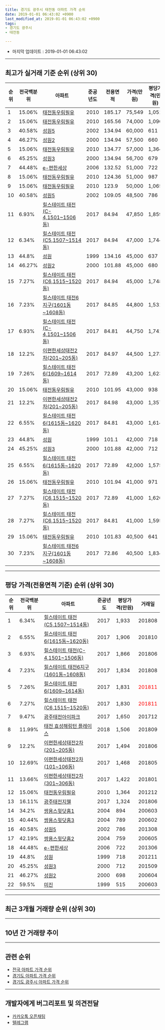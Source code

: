 ```yaml
---
title: 경기도 광주시 태전동 아파트 가격 순위
date: 2019-01-01 06:43:02 +0900
last_modified_at: 2019-01-01 06:43:02 +0900
tags:
- 경기도 광주시
- 태전동

---
```


* 마지막 업데이트 : 2019-01-01 06:43:02

---

## 최고가 실거래 기준 순위 (상위 30)


|순위|전국백분위|아파트|준공년도|전용면적|가격(만원)|평당가격(만원)|거래일|
|---|---|---|---|---|---|---|---|
|1|15.06%|[태전동우림필유](https://search.naver.com/search.naver?query=%EA%B2%BD%EA%B8%B0%EB%8F%84+%EA%B4%91%EC%A3%BC%EC%8B%9C+%ED%83%9C%EC%A0%84%EB%8F%99+%ED%83%9C%EC%A0%84%EB%8F%99%EC%9A%B0%EB%A6%BC%ED%95%84%EC%9C%A0)|2010|185.17|75,549|1,051|201311|
|2|15.06%|[태전동우림필유](https://search.naver.com/search.naver?query=%EA%B2%BD%EA%B8%B0%EB%8F%84+%EA%B4%91%EC%A3%BC%EC%8B%9C+%ED%83%9C%EC%A0%84%EB%8F%99+%ED%83%9C%EC%A0%84%EB%8F%99%EC%9A%B0%EB%A6%BC%ED%95%84%EC%9C%A0)|2010|165.56|74,000|1,096|201308|
|3|40.58%|[성원5](https://search.naver.com/search.naver?query=%EA%B2%BD%EA%B8%B0%EB%8F%84+%EA%B4%91%EC%A3%BC%EC%8B%9C+%ED%83%9C%EC%A0%84%EB%8F%99+%EC%84%B1%EC%9B%905)|2002|134.94|60,000|611|201707|
|4|46.27%|[성원2](https://search.naver.com/search.naver?query=%EA%B2%BD%EA%B8%B0%EB%8F%84+%EA%B4%91%EC%A3%BC%EC%8B%9C+%ED%83%9C%EC%A0%84%EB%8F%99+%EC%84%B1%EC%9B%902)|2000|134.94|57,500|660|201310|
|5|15.06%|[태전동우림필유](https://search.naver.com/search.naver?query=%EA%B2%BD%EA%B8%B0%EB%8F%84+%EA%B4%91%EC%A3%BC%EC%8B%9C+%ED%83%9C%EC%A0%84%EB%8F%99+%ED%83%9C%EC%A0%84%EB%8F%99%EC%9A%B0%EB%A6%BC%ED%95%84%EC%9C%A0)|2010|134.77|57,000|1,364|201212|
|6|45.25%|[성원3](https://search.naver.com/search.naver?query=%EA%B2%BD%EA%B8%B0%EB%8F%84+%EA%B4%91%EC%A3%BC%EC%8B%9C+%ED%83%9C%EC%A0%84%EB%8F%99+%EC%84%B1%EC%9B%903)|2000|134.94|56,700|679|201212|
|7|44.48%|[e-편한세상](https://search.naver.com/search.naver?query=%EA%B2%BD%EA%B8%B0%EB%8F%84+%EA%B4%91%EC%A3%BC%EC%8B%9C+%ED%83%9C%EC%A0%84%EB%8F%99+e-%ED%8E%B8%ED%95%9C%EC%84%B8%EC%83%81)|2006|132.52|51,000|722|201306|
|8|15.06%|[태전동우림필유](https://search.naver.com/search.naver?query=%EA%B2%BD%EA%B8%B0%EB%8F%84+%EA%B4%91%EC%A3%BC%EC%8B%9C+%ED%83%9C%EC%A0%84%EB%8F%99+%ED%83%9C%EC%A0%84%EB%8F%99%EC%9A%B0%EB%A6%BC%ED%95%84%EC%9C%A0)|2010|124.36|51,000|987|201303|
|9|15.06%|[태전동우림필유](https://search.naver.com/search.naver?query=%EA%B2%BD%EA%B8%B0%EB%8F%84+%EA%B4%91%EC%A3%BC%EC%8B%9C+%ED%83%9C%EC%A0%84%EB%8F%99+%ED%83%9C%EC%A0%84%EB%8F%99%EC%9A%B0%EB%A6%BC%ED%95%84%EC%9C%A0)|2010|123.9|50,000|1,065|201305|
|10|40.58%|[성원5](https://search.naver.com/search.naver?query=%EA%B2%BD%EA%B8%B0%EB%8F%84+%EA%B4%91%EC%A3%BC%EC%8B%9C+%ED%83%9C%EC%A0%84%EB%8F%99+%EC%84%B1%EC%9B%905)|2002|109.05|48,500|786|201308|
|11|6.93%|[힐스테이트 태전(C-4,1501~1506동)](https://search.naver.com/search.naver?query=%EA%B2%BD%EA%B8%B0%EB%8F%84+%EA%B4%91%EC%A3%BC%EC%8B%9C+%ED%83%9C%EC%A0%84%EB%8F%99+%ED%9E%90%EC%8A%A4%ED%85%8C%EC%9D%B4%ED%8A%B8+%ED%83%9C%EC%A0%84%28C-4%2C1501%7E1506%EB%8F%99%29)|2017|84.94|47,850|1,859|201810|
|12|6.34%|[힐스테이트 태전(C5,1507~1514동)](https://search.naver.com/search.naver?query=%EA%B2%BD%EA%B8%B0%EB%8F%84+%EA%B4%91%EC%A3%BC%EC%8B%9C+%ED%83%9C%EC%A0%84%EB%8F%99+%ED%9E%90%EC%8A%A4%ED%85%8C%EC%9D%B4%ED%8A%B8+%ED%83%9C%EC%A0%84%28C5%2C1507%7E1514%EB%8F%99%29)|2017|84.94|47,000|1,744|201808|
|13|44.8%|[성원](https://search.naver.com/search.naver?query=%EA%B2%BD%EA%B8%B0%EB%8F%84+%EA%B4%91%EC%A3%BC%EC%8B%9C+%ED%83%9C%EC%A0%84%EB%8F%99+%EC%84%B1%EC%9B%90)|1999|134.16|45,000|637|201402|
|14|46.27%|[성원2](https://search.naver.com/search.naver?query=%EA%B2%BD%EA%B8%B0%EB%8F%84+%EA%B4%91%EC%A3%BC%EC%8B%9C+%ED%83%9C%EC%A0%84%EB%8F%99+%EC%84%B1%EC%9B%902)|2000|101.88|45,000|680|200604|
|15|7.27%|[힐스테이트 태전(C6,1515~1520동)](https://search.naver.com/search.naver?query=%EA%B2%BD%EA%B8%B0%EB%8F%84+%EA%B4%91%EC%A3%BC%EC%8B%9C+%ED%83%9C%EC%A0%84%EB%8F%99+%ED%9E%90%EC%8A%A4%ED%85%8C%EC%9D%B4%ED%8A%B8+%ED%83%9C%EC%A0%84%28C6%2C1515%7E1520%EB%8F%99%29)|2017|84.94|45,000|1,748|201809|
|16|7.23%|[힐스테이트 태전6지구(1601동~1608동)](https://search.naver.com/search.naver?query=%EA%B2%BD%EA%B8%B0%EB%8F%84+%EA%B4%91%EC%A3%BC%EC%8B%9C+%ED%83%9C%EC%A0%84%EB%8F%99+%ED%9E%90%EC%8A%A4%ED%85%8C%EC%9D%B4%ED%8A%B8+%ED%83%9C%EC%A0%846%EC%A7%80%EA%B5%AC%281601%EB%8F%99%7E1608%EB%8F%99%29)|2017|84.85|44,800|1,531|201803|
|17|6.93%|[힐스테이트 태전(C-4,1501~1506동)](https://search.naver.com/search.naver?query=%EA%B2%BD%EA%B8%B0%EB%8F%84+%EA%B4%91%EC%A3%BC%EC%8B%9C+%ED%83%9C%EC%A0%84%EB%8F%99+%ED%9E%90%EC%8A%A4%ED%85%8C%EC%9D%B4%ED%8A%B8+%ED%83%9C%EC%A0%84%28C-4%2C1501%7E1506%EB%8F%99%29)|2017|84.81|44,750|1,741|201809|
|18|12.2%|[이편한세상태전2차(201~205동)](https://search.naver.com/search.naver?query=%EA%B2%BD%EA%B8%B0%EB%8F%84+%EA%B4%91%EC%A3%BC%EC%8B%9C+%ED%83%9C%EC%A0%84%EB%8F%99+%EC%9D%B4%ED%8E%B8%ED%95%9C%EC%84%B8%EC%83%81%ED%83%9C%EC%A0%842%EC%B0%A8%28201%7E205%EB%8F%99%29)|2017|84.97|44,500|1,273|201712|
|19|7.26%|[힐스테이트 태전6(1609~1614동)](https://search.naver.com/search.naver?query=%EA%B2%BD%EA%B8%B0%EB%8F%84+%EA%B4%91%EC%A3%BC%EC%8B%9C+%ED%83%9C%EC%A0%84%EB%8F%99+%ED%9E%90%EC%8A%A4%ED%85%8C%EC%9D%B4%ED%8A%B8+%ED%83%9C%EC%A0%846%281609%7E1614%EB%8F%99%29)|2017|72.89|43,200|1,623|201802|
|20|15.06%|[태전동우림필유](https://search.naver.com/search.naver?query=%EA%B2%BD%EA%B8%B0%EB%8F%84+%EA%B4%91%EC%A3%BC%EC%8B%9C+%ED%83%9C%EC%A0%84%EB%8F%99+%ED%83%9C%EC%A0%84%EB%8F%99%EC%9A%B0%EB%A6%BC%ED%95%84%EC%9C%A0)|2010|101.95|43,000|938|201305|
|21|12.2%|[이편한세상태전2차(201~205동)](https://search.naver.com/search.naver?query=%EA%B2%BD%EA%B8%B0%EB%8F%84+%EA%B4%91%EC%A3%BC%EC%8B%9C+%ED%83%9C%EC%A0%84%EB%8F%99+%EC%9D%B4%ED%8E%B8%ED%95%9C%EC%84%B8%EC%83%81%ED%83%9C%EC%A0%842%EC%B0%A8%28201%7E205%EB%8F%99%29)|2017|84.98|43,000|1,357|201801|
|22|6.55%|[힐스테이트 태전6(1615동~1620동)](https://search.naver.com/search.naver?query=%EA%B2%BD%EA%B8%B0%EB%8F%84+%EA%B4%91%EC%A3%BC%EC%8B%9C+%ED%83%9C%EC%A0%84%EB%8F%99+%ED%9E%90%EC%8A%A4%ED%85%8C%EC%9D%B4%ED%8A%B8+%ED%83%9C%EC%A0%846%281615%EB%8F%99%7E1620%EB%8F%99%29)|2017|84.81|43,000|1,614|201803|
|23|44.8%|[성원](https://search.naver.com/search.naver?query=%EA%B2%BD%EA%B8%B0%EB%8F%84+%EA%B4%91%EC%A3%BC%EC%8B%9C+%ED%83%9C%EC%A0%84%EB%8F%99+%EC%84%B1%EC%9B%90)|1999|101.1|42,000|718|201211|
|24|45.25%|[성원3](https://search.naver.com/search.naver?query=%EA%B2%BD%EA%B8%B0%EB%8F%84+%EA%B4%91%EC%A3%BC%EC%8B%9C+%ED%83%9C%EC%A0%84%EB%8F%99+%EC%84%B1%EC%9B%903)|2000|101.88|42,000|712|201509|
|25|6.55%|[힐스테이트 태전6(1615동~1620동)](https://search.naver.com/search.naver?query=%EA%B2%BD%EA%B8%B0%EB%8F%84+%EA%B4%91%EC%A3%BC%EC%8B%9C+%ED%83%9C%EC%A0%84%EB%8F%99+%ED%9E%90%EC%8A%A4%ED%85%8C%EC%9D%B4%ED%8A%B8+%ED%83%9C%EC%A0%846%281615%EB%8F%99%7E1620%EB%8F%99%29)|2017|72.89|42,000|1,575|201809|
|26|15.06%|[태전동우림필유](https://search.naver.com/search.naver?query=%EA%B2%BD%EA%B8%B0%EB%8F%84+%EA%B4%91%EC%A3%BC%EC%8B%9C+%ED%83%9C%EC%A0%84%EB%8F%99+%ED%83%9C%EC%A0%84%EB%8F%99%EC%9A%B0%EB%A6%BC%ED%95%84%EC%9C%A0)|2010|101.94|41,000|971|201211|
|27|7.27%|[힐스테이트 태전(C6,1515~1520동)](https://search.naver.com/search.naver?query=%EA%B2%BD%EA%B8%B0%EB%8F%84+%EA%B4%91%EC%A3%BC%EC%8B%9C+%ED%83%9C%EC%A0%84%EB%8F%99+%ED%9E%90%EC%8A%A4%ED%85%8C%EC%9D%B4%ED%8A%B8+%ED%83%9C%EC%A0%84%28C6%2C1515%7E1520%EB%8F%99%29)|2017|72.89|41,000|1,620|201805|
|28|7.27%|[힐스테이트 태전(C6,1515~1520동)](https://search.naver.com/search.naver?query=%EA%B2%BD%EA%B8%B0%EB%8F%84+%EA%B4%91%EC%A3%BC%EC%8B%9C+%ED%83%9C%EC%A0%84%EB%8F%99+%ED%9E%90%EC%8A%A4%ED%85%8C%EC%9D%B4%ED%8A%B8+%ED%83%9C%EC%A0%84%28C6%2C1515%7E1520%EB%8F%99%29)|2017|84.81|41,000|1,595|201805|
|29|15.06%|[태전동우림필유](https://search.naver.com/search.naver?query=%EA%B2%BD%EA%B8%B0%EB%8F%84+%EA%B4%91%EC%A3%BC%EC%8B%9C+%ED%83%9C%EC%A0%84%EB%8F%99+%ED%83%9C%EC%A0%84%EB%8F%99%EC%9A%B0%EB%A6%BC%ED%95%84%EC%9C%A0)|2010|101.83|40,500|641|201112|
|30|7.23%|[힐스테이트 태전6지구(1601동~1608동)](https://search.naver.com/search.naver?query=%EA%B2%BD%EA%B8%B0%EB%8F%84+%EA%B4%91%EC%A3%BC%EC%8B%9C+%ED%83%9C%EC%A0%84%EB%8F%99+%ED%9E%90%EC%8A%A4%ED%85%8C%EC%9D%B4%ED%8A%B8+%ED%83%9C%EC%A0%846%EC%A7%80%EA%B5%AC%281601%EB%8F%99%7E1608%EB%8F%99%29)|2017|72.86|40,500|1,834|201808|


---

## 평당 가격(전용면적 기준) 순위 (상위 30)


|순위|전국백분위|아파트|준공년도|평당가격(만원)|거래일|
|---|---|---|---|---|---|
|1|6.34%|[힐스테이트 태전(C5,1507~1514동)](https://search.naver.com/search.naver?query=%EA%B2%BD%EA%B8%B0%EB%8F%84+%EA%B4%91%EC%A3%BC%EC%8B%9C+%ED%83%9C%EC%A0%84%EB%8F%99+%ED%9E%90%EC%8A%A4%ED%85%8C%EC%9D%B4%ED%8A%B8+%ED%83%9C%EC%A0%84%28C5%2C1507%7E1514%EB%8F%99%29)|2017|1,933|201808|
|2|6.55%|[힐스테이트 태전6(1615동~1620동)](https://search.naver.com/search.naver?query=%EA%B2%BD%EA%B8%B0%EB%8F%84+%EA%B4%91%EC%A3%BC%EC%8B%9C+%ED%83%9C%EC%A0%84%EB%8F%99+%ED%9E%90%EC%8A%A4%ED%85%8C%EC%9D%B4%ED%8A%B8+%ED%83%9C%EC%A0%846%281615%EB%8F%99%7E1620%EB%8F%99%29)|2017|1,906|201810|
|3|6.93%|[힐스테이트 태전(C-4,1501~1506동)](https://search.naver.com/search.naver?query=%EA%B2%BD%EA%B8%B0%EB%8F%84+%EA%B4%91%EC%A3%BC%EC%8B%9C+%ED%83%9C%EC%A0%84%EB%8F%99+%ED%9E%90%EC%8A%A4%ED%85%8C%EC%9D%B4%ED%8A%B8+%ED%83%9C%EC%A0%84%28C-4%2C1501%7E1506%EB%8F%99%29)|2017|1,866|201806|
|4|7.23%|[힐스테이트 태전6지구(1601동~1608동)](https://search.naver.com/search.naver?query=%EA%B2%BD%EA%B8%B0%EB%8F%84+%EA%B4%91%EC%A3%BC%EC%8B%9C+%ED%83%9C%EC%A0%84%EB%8F%99+%ED%9E%90%EC%8A%A4%ED%85%8C%EC%9D%B4%ED%8A%B8+%ED%83%9C%EC%A0%846%EC%A7%80%EA%B5%AC%281601%EB%8F%99%7E1608%EB%8F%99%29)|2017|1,834|201808|
|5|7.26%|[힐스테이트 태전6(1609~1614동)](https://search.naver.com/search.naver?query=%EA%B2%BD%EA%B8%B0%EB%8F%84+%EA%B4%91%EC%A3%BC%EC%8B%9C+%ED%83%9C%EC%A0%84%EB%8F%99+%ED%9E%90%EC%8A%A4%ED%85%8C%EC%9D%B4%ED%8A%B8+%ED%83%9C%EC%A0%846%281609%7E1614%EB%8F%99%29)|2017|1,831|<span style="color:red">201811</span>|
|6|7.27%|[힐스테이트 태전(C6,1515~1520동)](https://search.naver.com/search.naver?query=%EA%B2%BD%EA%B8%B0%EB%8F%84+%EA%B4%91%EC%A3%BC%EC%8B%9C+%ED%83%9C%EC%A0%84%EB%8F%99+%ED%9E%90%EC%8A%A4%ED%85%8C%EC%9D%B4%ED%8A%B8+%ED%83%9C%EC%A0%84%28C6%2C1515%7E1520%EB%8F%99%29)|2017|1,830|<span style="color:red">201811</span>|
|7|9.47%|[광주태전아이파크](https://search.naver.com/search.naver?query=%EA%B2%BD%EA%B8%B0%EB%8F%84+%EA%B4%91%EC%A3%BC%EC%8B%9C+%ED%83%9C%EC%A0%84%EB%8F%99+%EA%B4%91%EC%A3%BC%ED%83%9C%EC%A0%84%EC%95%84%EC%9D%B4%ED%8C%8C%ED%81%AC)|2017|1,650|201712|
|8|11.99%|[태전 효성해링턴 플레이스](https://search.naver.com/search.naver?query=%EA%B2%BD%EA%B8%B0%EB%8F%84+%EA%B4%91%EC%A3%BC%EC%8B%9C+%ED%83%9C%EC%A0%84%EB%8F%99+%ED%83%9C%EC%A0%84+%ED%9A%A8%EC%84%B1%ED%95%B4%EB%A7%81%ED%84%B4+%ED%94%8C%EB%A0%88%EC%9D%B4%EC%8A%A4)|2018|1,506|201809|
|9|12.2%|[이편한세상태전2차(201~205동)](https://search.naver.com/search.naver?query=%EA%B2%BD%EA%B8%B0%EB%8F%84+%EA%B4%91%EC%A3%BC%EC%8B%9C+%ED%83%9C%EC%A0%84%EB%8F%99+%EC%9D%B4%ED%8E%B8%ED%95%9C%EC%84%B8%EC%83%81%ED%83%9C%EC%A0%842%EC%B0%A8%28201%7E205%EB%8F%99%29)|2017|1,494|201806|
|10|12.69%|[이편한세상태전2차(101~106동)](https://search.naver.com/search.naver?query=%EA%B2%BD%EA%B8%B0%EB%8F%84+%EA%B4%91%EC%A3%BC%EC%8B%9C+%ED%83%9C%EC%A0%84%EB%8F%99+%EC%9D%B4%ED%8E%B8%ED%95%9C%EC%84%B8%EC%83%81%ED%83%9C%EC%A0%842%EC%B0%A8%28101%7E106%EB%8F%99%29)|2017|1,468|201805|
|11|13.66%|[이편한세상태전2차(301~306동)](https://search.naver.com/search.naver?query=%EA%B2%BD%EA%B8%B0%EB%8F%84+%EA%B4%91%EC%A3%BC%EC%8B%9C+%ED%83%9C%EC%A0%84%EB%8F%99+%EC%9D%B4%ED%8E%B8%ED%95%9C%EC%84%B8%EC%83%81%ED%83%9C%EC%A0%842%EC%B0%A8%28301%7E306%EB%8F%99%29)|2017|1,422|201801|
|12|15.06%|[태전동우림필유](https://search.naver.com/search.naver?query=%EA%B2%BD%EA%B8%B0%EB%8F%84+%EA%B4%91%EC%A3%BC%EC%8B%9C+%ED%83%9C%EC%A0%84%EB%8F%99+%ED%83%9C%EC%A0%84%EB%8F%99%EC%9A%B0%EB%A6%BC%ED%95%84%EC%9C%A0)|2010|1,364|201212|
|13|16.11%|[광주태전지웰](https://search.naver.com/search.naver?query=%EA%B2%BD%EA%B8%B0%EB%8F%84+%EA%B4%91%EC%A3%BC%EC%8B%9C+%ED%83%9C%EC%A0%84%EB%8F%99+%EA%B4%91%EC%A3%BC%ED%83%9C%EC%A0%84%EC%A7%80%EC%9B%B0)|2017|1,324|201806|
|14|34.2%|[쌍용스윗닷홈1](https://search.naver.com/search.naver?query=%EA%B2%BD%EA%B8%B0%EB%8F%84+%EA%B4%91%EC%A3%BC%EC%8B%9C+%ED%83%9C%EC%A0%84%EB%8F%99+%EC%8C%8D%EC%9A%A9%EC%8A%A4%EC%9C%97%EB%8B%B7%ED%99%881)|2004|894|200603|
|15|40.44%|[쌍용스윗닷홈3](https://search.naver.com/search.naver?query=%EA%B2%BD%EA%B8%B0%EB%8F%84+%EA%B4%91%EC%A3%BC%EC%8B%9C+%ED%83%9C%EC%A0%84%EB%8F%99+%EC%8C%8D%EC%9A%A9%EC%8A%A4%EC%9C%97%EB%8B%B7%ED%99%883)|2004|789|200602|
|16|40.58%|[성원5](https://search.naver.com/search.naver?query=%EA%B2%BD%EA%B8%B0%EB%8F%84+%EA%B4%91%EC%A3%BC%EC%8B%9C+%ED%83%9C%EC%A0%84%EB%8F%99+%EC%84%B1%EC%9B%905)|2002|786|201308|
|17|42.19%|[쌍용스윗닷홈2](https://search.naver.com/search.naver?query=%EA%B2%BD%EA%B8%B0%EB%8F%84+%EA%B4%91%EC%A3%BC%EC%8B%9C+%ED%83%9C%EC%A0%84%EB%8F%99+%EC%8C%8D%EC%9A%A9%EC%8A%A4%EC%9C%97%EB%8B%B7%ED%99%882)|2004|759|200605|
|18|44.48%|[e-편한세상](https://search.naver.com/search.naver?query=%EA%B2%BD%EA%B8%B0%EB%8F%84+%EA%B4%91%EC%A3%BC%EC%8B%9C+%ED%83%9C%EC%A0%84%EB%8F%99+e-%ED%8E%B8%ED%95%9C%EC%84%B8%EC%83%81)|2006|722|201306|
|19|44.8%|[성원](https://search.naver.com/search.naver?query=%EA%B2%BD%EA%B8%B0%EB%8F%84+%EA%B4%91%EC%A3%BC%EC%8B%9C+%ED%83%9C%EC%A0%84%EB%8F%99+%EC%84%B1%EC%9B%90)|1999|718|201211|
|20|45.25%|[성원3](https://search.naver.com/search.naver?query=%EA%B2%BD%EA%B8%B0%EB%8F%84+%EA%B4%91%EC%A3%BC%EC%8B%9C+%ED%83%9C%EC%A0%84%EB%8F%99+%EC%84%B1%EC%9B%903)|2000|712|201509|
|21|46.27%|[성원2](https://search.naver.com/search.naver?query=%EA%B2%BD%EA%B8%B0%EB%8F%84+%EA%B4%91%EC%A3%BC%EC%8B%9C+%ED%83%9C%EC%A0%84%EB%8F%99+%EC%84%B1%EC%9B%902)|2000|698|200604|
|22|59.5%|[미진](https://search.naver.com/search.naver?query=%EA%B2%BD%EA%B8%B0%EB%8F%84+%EA%B4%91%EC%A3%BC%EC%8B%9C+%ED%83%9C%EC%A0%84%EB%8F%99+%EB%AF%B8%EC%A7%84)|1999|515|200603|


---

## 최근 3개월 거래량 순위 (상위 30)


<div style="width:100%;">
    <canvas id="deal_count_ranking" height="250"></canvas>
</div>


<script>
new Chart(document.getElementById("deal_count_ranking"), {
    type: 'horizontalBar',
    data: {
        labels: ['쌍용스윗닷홈3', '태전동우림필유', '힐스테이트 태전6(1609~1614동)', '이편한세상태전2차(101~106동)', '성원', '성원2', '쌍용스윗닷홈2', '힐스테이트 태전(C6,1515~1520동)', '힐스테이트 태전6(1615동~1620동)', '성원5', '쌍용스윗닷홈1', 'e-편한세상', '힐스테이트 태전(C-4,1501~1506동)', '태전 효성해링턴 플레이스'],
        datasets: [{
            label: '실거래 수',
            data: [3, 3, 3, 3, 2, 2, 2, 2, 2, 1, 1, 1, 1, 1],
            borderColor: "rgba(255, 0, 128, 1)",
            backgroundColor: "rgba(255, 0, 128, 0.5)",
            fill: false,
        }]
    },
    options: {
        responsive: true,
        title: {
            display: true,
            text: '최근 3개월 거래량 순위'
        },
        tooltips: {
            mode: 'index',
            intersect: false,
            callbacks: {
                title: function(tooltipItems, data) {
                    return "실거래 수:";
                },
                label: function(tooltipItem, data) {
                    return data.labels[tooltipItem.index] + ": " + tooltipItem.xLabel;
                }
            }
        },
        hover: {
            mode: 'nearest',
            intersect: true
        },
        scales: {
            xAxes: [{
                display: true,
                scaleLabel: {
                    display: true,
                    labelString: '실거래 수'
                },
                ticks: {
                    suggestedMin: 0,
                }
            }],
            yAxes: [{
                display: true,
                ticks: {
                    autoSkip: false,
                    callback: function(value, index, values) {
                        if (value.length > 15)
                            return value.substr(0, 13) + "...";
                        else
                            return value;
                    }
                },
                scaleLabel: {
                    display: false,
                }
            }]
        }
    }
});

</script>


---

## 10년 간 거래량 추이


<div style="width:100%;">
    <canvas id="deal_progress" height="250"></canvas>
</div>

<script>
new Chart(document.getElementById("deal_progress"), {
    type: 'line',
    data: {
        labels: ['200901','200902','200903','200904','200905','200906','200907','200908','200909','200910','200911','200912','201001','201002','201003','201004','201005','201006','201007','201008','201009','201010','201011','201012','201101','201102','201103','201104','201105','201106','201107','201108','201109','201110','201111','201112','201201','201202','201203','201204','201205','201206','201207','201208','201209','201210','201211','201212','201301','201302','201303','201304','201305','201306','201307','201308','201309','201310','201311','201312','201401','201402','201403','201404','201405','201406','201407','201408','201409','201410','201411','201412','201501','201502','201503','201504','201505','201506','201507','201508','201509','201510','201511','201512','201601','201602','201603','201604','201605','201606','201607','201608','201609','201610','201611','201612','201701','201702','201703','201704','201705','201706','201707','201708','201709','201710','201711','201712','201801','201802','201803','201804','201805','201806','201807','201808','201809','201810','201811','201812','201901'],
        datasets: [{
            label: '실거래 수',
            pointRadius: 1,
            data: [9, 23, 20, 22, 25, 23, 27, 31, 18, 9, 8, 14, 12, 15, 13, 12, 4, 5, 11, 3, 14, 9, 16, 20, 12, 24, 22, 12, 14, 12, 18, 31, 13, 21, 17, 15, 16, 22, 13, 6, 7, 9, 10, 11, 24, 20, 16, 53, 20, 19, 36, 27, 27, 16, 8, 23, 24, 31, 15, 16, 10, 26, 27, 13, 26, 20, 13, 39, 17, 40, 19, 16, 28, 31, 57, 47, 37, 45, 31, 18, 20, 27, 22, 4, 5, 13, 13, 20, 18, 32, 23, 34, 24, 35, 18, 5, 7, 12, 17, 21, 22, 22, 20, 24, 18, 22, 24, 23, 24, 32, 48, 29, 22, 21, 23, 48, 57, 39, 18, 9, 0],
            borderColor: "rgba(255, 201, 14, 1)",
            backgroundColor: "rgba(255, 201, 14, 0.5)",
            fill: true,
        }]
    },
    options: {
        responsive: true,
        title: {
            display: true,
            text: '10년간 거래량 추이'
        },
        tooltips: {
            mode: 'index',
            intersect: false,
        },
        hover: {
            mode: 'nearest',
            intersect: true
        },
        scales: {
            xAxes: [{
                display: true,
                scaleLabel: {
                    display: true,
                    labelString: '년/월'
                }
            }],
            yAxes: [{
                display: true,
                ticks: {
                    suggestedMin: 0,
                },
                scaleLabel: {
                    display: true,
                    labelString: '실거래 수'
                }
            }]
        }
    }
});

</script>


---

## 관련 순위

- [전국 아파트 가격 순위](https://inasie.github.io/apt-ranking/전국)
- [경기도 아파트 가격 순위](https://inasie.github.io/apt-ranking/경기도)
- [경기도 광주시 아파트 가격 순위](https://inasie.github.io/apt-ranking/경기도-광주시)


---

## 개발자에게 버그리포트 및 의견전달

- [카카오톡 오픈채팅](https://open.kakao.com/o/gLJUAP4)
- [텔레그램](https://t.me/inasie)

